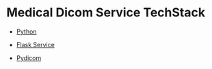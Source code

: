 # Medical Dicom Service TechStack

- [Python](https://www.python.org/)

- [Flask Service](https://flask.palletsprojects.com/)

- [Pydicom](https://flask.palletsprojects.com/)